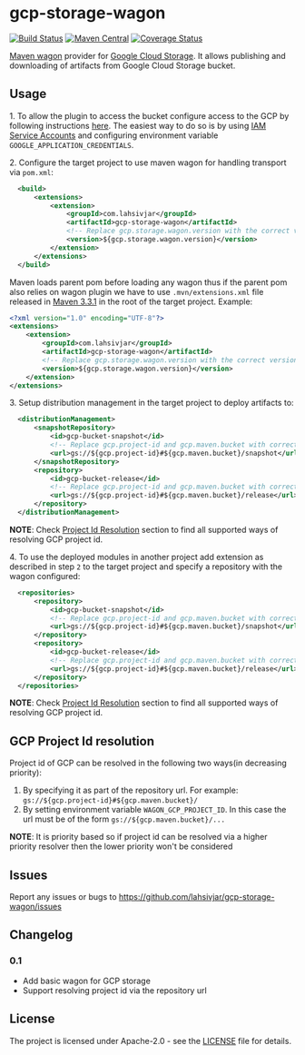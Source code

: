 # gcp-storage-wagon

[![Build Status](https://travis-ci.com/lahsivjar/gcp-storage-wagon.svg?branch=master)](https://travis-ci.com/lahsivjar/gcp-storage-wagon) [![Maven Central](https://img.shields.io/maven-central/v/com.lahsivjar/gcp-storage-wagon.svg)](https://img.shields.io/maven-central/v/com.google.cloud/google-cloud-nio.svg) [![Coverage Status](https://coveralls.io/repos/github/lahsivjar/gcp-storage-wagon/badge.svg?branch=master)](https://coveralls.io/github/lahsivjar/gcp-storage-wagon?branch=master)

[Maven wagon](https://maven.apache.org/wagon/) provider for [Google Cloud Storage](https://cloud.google.com/storage/). It allows publishing and downloading of artifacts from Google Cloud Storage bucket.

## Usage

1\. To allow the plugin to access the bucket configure access to the GCP by following instructions [here](https://cloud.google.com/docs/authentication/getting-started). The easiest way to do so is by using [IAM Service Accounts](https://cloud.google.com/iam/docs/understanding-service-accounts) and configuring environment variable `GOOGLE_APPLICATION_CREDENTIALS`.

2\. Configure the target project to use maven wagon for handling transport via `pom.xml`:

```xml
  <build>
      <extensions>
          <extension>
              <groupId>com.lahsivjar</groupId>
              <artifactId>gcp-storage-wagon</artifactId>
              <!-- Replace gcp.storage.wagon.version with the correct version -->
              <version>${gcp.storage.wagon.version}</version>
          </extension>
      </extensions>
  </build>
```
Maven loads parent pom before loading any wagon thus if the parent pom also relies on wagon plugin we have to use `.mvn/extensions.xml` file released in [Maven 3.3.1](https://maven.apache.org/docs/3.3.1/release-notes.html) in the root of the target project. Example:

```xml
<?xml version="1.0" encoding="UTF-8"?>
<extensions>
    <extension>
        <groupId>com.lahsivjar</groupId>
        <artifactId>gcp-storage-wagon</artifactId>
        <!-- Replace gcp.storage.wagon.version with the correct version -->
        <version>${gcp.storage.wagon.version}</version>
    </extension>
</extensions>
```

3\. Setup distribution management in the target project to deploy artifacts to:

```xml
  <distributionManagement>
      <snapshotRepository>
          <id>gcp-bucket-snapshot</id>
          <!-- Replace gcp.project-id and gcp.maven.bucket with correct values -->
          <url>gs://${gcp.project-id}#${gcp.maven.bucket}/snapshot</url>
      </snapshotRepository>
      <repository>
          <id>gcp-bucket-release</id>
          <!-- Replace gcp.project-id and gcp.maven.bucket with correct values -->
          <url>gs://${gcp.project-id}#${gcp.maven.bucket}/release</url>
      </repository>
  </distributionManagement>
```
__NOTE__: Check [Project Id Resolution](#gcp-project-id-resolution) section to find all supported ways of resolving GCP project id.

4\. To use the deployed modules in another project add extension as described in step `2` to the target project and specify a repository with the wagon configured:

```xml
  <repositories>
      <repository>
          <id>gcp-bucket-snapshot</id>
          <!-- Replace gcp.project-id and gcp.maven.bucket with correct values -->
          <url>gs://${gcp.project-id}#${gcp.maven.bucket}/snapshot</url>
      </repository>
      <repository>
          <id>gcp-bucket-release</id>
          <!-- Replace gcp.project-id and gcp.maven.bucket with correct values -->
          <url>gs://${gcp.project-id}#${gcp.maven.bucket}/release</url>
      </repository>
  </repositories>
```
__NOTE__: Check [Project Id Resolution](#gcp-project-id-resolution) section to find all supported ways of resolving GCP project id.

## GCP Project Id resolution
Project id of GCP can be resolved in the following two ways(in decreasing priority):

1. By specifying it as part of the repository url. For example: `gs://${gcp.project-id}#${gcp.maven.bucket}/`
2. By setting environment variable `WAGON_GCP_PROJECT_ID`. In this case the url must be of the form `gs://${gcp.maven.bucket}/...`

__NOTE__: It is priority based so if project id can be resolved via a higher priority resolver then the lower priority won't be considered

## Issues

Report any issues or bugs to https://github.com/lahsivjar/gcp-storage-wagon/issues

## Changelog
### 0.1
* Add basic wagon for GCP storage
* Support resolving project id via the repository url

## License
The project is licensed under Apache-2.0 - see the [LICENSE](LICENSE) file for details.

